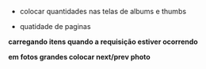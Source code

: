 - colocar quantidades nas telas de albums e thumbs

- quatidade de paginas

**carregando itens quando a requisição estiver ocorrendo**

**em fotos grandes colocar next/prev photo**
